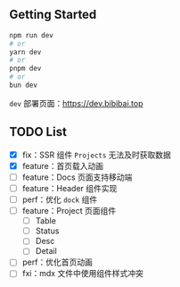 ## Getting Started

```bash
npm run dev
# or
yarn dev
# or
pnpm dev
# or
bun dev
```

`dev` 部署页面：https://dev.bibibai.top

## TODO List

- [x] fix：SSR 组件 `Projects` 无法及时获取数据
- [x] feature：首页载入动画
- [ ] feature：Docs 页面支持移动端
- [ ] feature：Header 组件实现
- [ ] perf：优化 `dock` 组件
- [ ] feature：Project 页面组件
  - [ ] Table
  - [ ] Status
  - [ ] Desc
  - [ ] Detail
- [ ] perf：优化首页动画
- [ ] fxi：mdx 文件中使用组件样式冲突